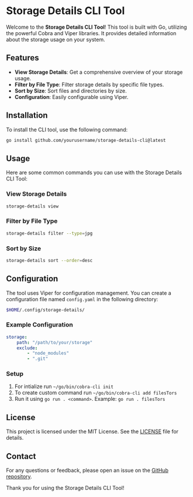 # Storage Details CLI Tool

Welcome to the **Storage Details CLI Tool**! This tool is built with Go, utilizing the powerful Cobra and Viper libraries. It provides detailed information about the storage usage on your system.

## Features

- **View Storage Details**: Get a comprehensive overview of your storage usage.
- **Filter by File Type**: Filter storage details by specific file types.
- **Sort by Size**: Sort files and directories by size.
- **Configuration**: Easily configurable using Viper.

## Installation

To install the CLI tool, use the following command:

```sh
go install github.com/yourusername/storage-details-cli@latest
```

## Usage

Here are some common commands you can use with the Storage Details CLI Tool:

### View Storage Details

```sh
storage-details view
```

### Filter by File Type

```sh
storage-details filter --type=jpg
```

### Sort by Size

```sh
storage-details sort --order=desc
```

## Configuration

The tool uses Viper for configuration management. You can create a configuration file named `config.yaml` in the following directory:

```sh
$HOME/.config/storage-details/
```

### Example Configuration

```yaml
storage:
    path: "/path/to/your/storage"
    exclude:
        - "node_modules"
        - ".git"
```

### Setup
1. For intialize run `~/go/bin/cobra-cli init`
2. To create custom command run `~/go/bin/cobra-cli add filesTors`
3. Run it using `go run . <command>`. Example: `go run . filesTors`


## License

This project is licensed under the MIT License. See the [LICENSE](LICENSE) file for details.

## Contact

For any questions or feedback, please open an issue on the [GitHub repository](https://github.com/yourusername/storage-details-cli).

Thank you for using the Storage Details CLI Tool!
